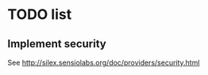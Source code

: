 TODO list
=========

Implement security
------------------
See http://silex.sensiolabs.org/doc/providers/security.html